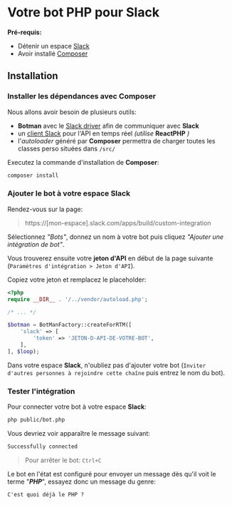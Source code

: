 # Votre bot PHP pour Slack

**Pré-requis:**
 - Détenir un espace [Slack](https://slack.com)
 - Avoir installé [Composer](https://getcomposer.org/)


## Installation

### Installer les dépendances avec Composer

Nous allons avoir besoin de plusieurs outils:
 - **Botman** avec le [Slack driver](https://packagist.org/packages/botman/driver-slack) afin de communiquer avec **Slack**
 - un [client Slack](https://packagist.org/packages/mpociot/slack-client) pour l'API en temps réel *(utilise* **ReactPHP** *)*
 - l'*autoloader* généré par **Composer** permettra de charger toutes les classes perso situées dans `/src/`

Executez la commande d'installation de **Composer**:
```sh
composer install
```

### Ajouter le bot à votre espace Slack

Rendez-vous sur la page:
>https://[mon-espace].slack.com/apps/build/custom-integration

Sélectionnez *"Bots"*, donnez un nom à votre bot puis cliquez *"Ajouter une intégration de bot"*.

Vous trouverez ensuite votre **jeton d'API** en début de la page suivante (`Paramètres d'intégration > Jeton d'API`).

Copiez votre jeton et remplacez le placeholder:
```php
<?php
require __DIR__ . '/../vendor/autoload.php';

/* ... */

$botman = BotManFactory::createForRTM([
    'slack' => [
        'token' => 'JETON-D-API-DE-VOTRE-BOT',
    ],
], $loop);
```

Dans votre espace **Slack**, n'oubliez pas d'ajouter votre bot (`Inviter d'autres personnes à rejoindre cette chaîne` puis entrez le nom du bot).

### Tester l'intégration

Pour connecter votre bot à votre espace **Slack**:
```sh
php public/bot.php
```

Vous devriez voir apparaître le message suivant:
```sh
Successfully connected
```
>Pour arrêter le bot: `Ctrl+C`

Le bot en l'état est configuré pour envoyer un message dès qu'il voit le terme "***PHP***", essayez donc un message du genre:
```
C'est quoi déjà le PHP ?
```